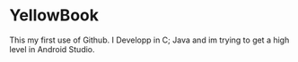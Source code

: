 # YellowBook
This my first use of Github. 
I Developp in C; Java and im trying to get a high level in Android Studio.

